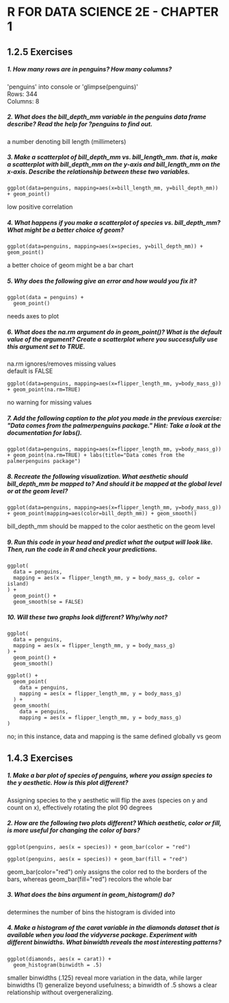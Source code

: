 # R FOR DATA SCIENCE 2E - CHAPTER 1 

## 1.2.5 Exercises

##### 1. How many rows are in penguins? How many columns?
'penguins' into console or 'glimpse(penguins)'  
Rows: 344  
Columns: 8

##### 2. What does the bill_depth_mm variable in the penguins data frame describe? Read the help for ?penguins to find out.
a number denoting bill length (millimeters)

##### 3. Make a scatterplot of bill_depth_mm vs. bill_length_mm. that is, make a scatterplot with bill_depth_mm on the y-axis and bill_length_mm on the x-axis. Describe the relationship between these two variables.
```
ggplot(data=penguins, mapping=aes(x=bill_length_mm, y=bill_depth_mm)) + geom_point()
```
low positive correlation

##### 4. What happens if you make a scatterplot of species vs. bill_depth_mm? What might be a better choice of geom?
```
ggplot(data=penguins, mapping=aes(x=species, y=bill_depth_mm)) + geom_point()
```
a better choice of geom might be a bar chart

##### 5. Why does the following give an error and how would you fix it?
```
ggplot(data = penguins) + 
  geom_point()
```
needs axes to plot

##### 6. What does the na.rm argument do in geom_point()? What is the default value of the argument? Create a scatterplot where you successfully use this argument set to TRUE.
na.rm ignores/removes missing values  
default is FALSE
```
ggplot(data=penguins, mapping=aes(x=flipper_length_mm, y=body_mass_g)) + geom_point(na.rm=TRUE)
```
no warning for missing values

##### 7. Add the following caption to the plot you made in the previous exercise: "Data comes from the palmerpenguins package." Hint: Take a look at the documentation for labs().
```
ggplot(data=penguins, mapping=aes(x=flipper_length_mm, y=body_mass_g)) + geom_point(na.rm=TRUE) + labs(title="Data comes from the palmerpenguins package")
```

##### 8. Recreate the following visualization. What aesthetic should bill_depth_mm be mapped to? And should it be mapped at the global level or at the geom level?
```
ggplot(data=penguins, mapping=aes(x=flipper_length_mm, y=body_mass_g)) + geom_point(mapping=aes(color=bill_depth_mm)) + geom_smooth()
```
bill_depth_mm should be mapped to the color aesthetic on the geom level

##### 9. Run this code in your head and predict what the output will look like. Then, run the code in R and check your predictions.
```
ggplot(
  data = penguins,
  mapping = aes(x = flipper_length_mm, y = body_mass_g, color = island)
) +
  geom_point() +
  geom_smooth(se = FALSE)
```

##### 10. Will these two graphs look different? Why/why not?
```
ggplot(
  data = penguins,
  mapping = aes(x = flipper_length_mm, y = body_mass_g)
) +
  geom_point() +
  geom_smooth()
```
```
ggplot() +
  geom_point(
    data = penguins,
    mapping = aes(x = flipper_length_mm, y = body_mass_g)
  ) +
  geom_smooth(
    data = penguins,
    mapping = aes(x = flipper_length_mm, y = body_mass_g)
)
```
no; in this instance, data and mapping is the same defined globally vs geom

## 1.4.3 Exercises

##### 1. Make a bar plot of species of penguins, where you assign species to the y aesthetic. How is this plot different?
Assigning species to the y aesthetic will flip the axes (species on y and count on x), effectively rotating the plot 90 degrees

##### 2. How are the following two plots different? Which aesthetic, color or fill, is more useful for changing the color of bars?
```
ggplot(penguins, aes(x = species)) + geom_bar(color = "red")
```
```
ggplot(penguins, aes(x = species)) + geom_bar(fill = "red")
```
geom_bar(color="red") only assigns the color red to the borders of the bars, whereas geom_bar(fill="red") recolors the whole bar

##### 3. What does the bins argument in geom_histogram() do?
determines the number of bins the histogram is divided into

##### 4. Make a histogram of the carat variable in the diamonds dataset that is available when you load the vidyverse package. Experiment with different binwidths. What binwidth reveals the most interesting patterns?
```
ggplot(diamonds, aes(x = carat)) +
  geom_histogram(binwidth = .5)
```
smaller binwidths (.125) reveal more variation in the data, while larger binwidths (1) generalize beyond usefulness; a binwidth of .5 shows a clear relationship without overgeneralizing.
